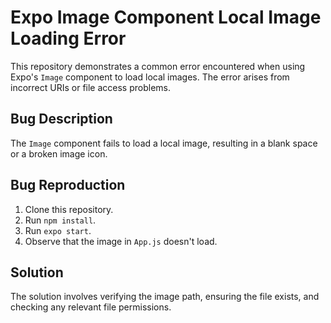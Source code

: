 # Expo Image Component Local Image Loading Error

This repository demonstrates a common error encountered when using Expo's `Image` component to load local images. The error arises from incorrect URIs or file access problems.

## Bug Description
The `Image` component fails to load a local image, resulting in a blank space or a broken image icon.

## Bug Reproduction
1. Clone this repository.
2. Run `npm install`.
3. Run `expo start`.
4. Observe that the image in `App.js` doesn't load.

## Solution
The solution involves verifying the image path, ensuring the file exists, and checking any relevant file permissions.